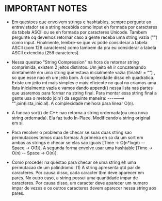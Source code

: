 # IMPORTANT NOTES

* Em questoes que envolvem strings e hashtables, sempre pergunte ao entrevistador se a string recebida como input eh formada por caracteres da tabela ASCII ou se eh formada por caracteres Unicode. Tambem pergunte oq devemos retornar caso a gente receba uma string vazia ("") como input. Finalmente, lembre-se que vc pode considerar a tabela ASCII (com 128 caracteres) como tambem da pra eu considerar a tabela ASCII extendida (256 caracteres).

* Nessa questao "String Compression" na hora de retornar string comprimida, existem 2 jeitos distintos. Um jeito eh ir concatenando diretamente em uma string que estava inicialmente vazia (finalstr = "") , so que esse nao eh um jeito bom. A complexidade disso eh quadratica. Existe um jeito mt mais simples e mais eficiente no qual no criamos uma lista inicialmente vazia e vamos dando append() nessa lista nas partes que usaremos para formar na string final. Para montar essa string final a gente usa o metodo join() da seguinte maneira:
------> "".join(lista_inicial). A complexidade melhora para linear O(n).

* A funcao sort() de C++ nao retorna a string ordernada(ou uma nova string ordernada). Ela faz tudo In-Place. Modificando a string original em si.

* Para resolver o problema de checar se suas duas string sao permutacoes temos duas formas: A primeira eh so da um sort em ambas as strings e checar se elas sao iguais [Time -> O(n*logn) -- Space -> O(1)]. A segunda forma envolve usar uma hashtable [Time -> O(n) -- Space -> O(n)].

* Como proceder na questao para checar se uma string eh uma permutacao de um palindromo: (1) A string apresenta qtd par de caracteres. Por causa disso, cada caracter tbm deve aparecer em pares. No outro caso, a string possui uma quantidade impar de caracteres. Por causa disso, um caracter deve aparecer um numero impar de vezes e os outros caracteres devem aparecer nessa string aos pares.
